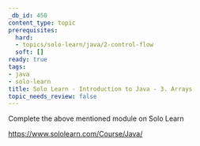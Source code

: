 ```yaml
---
_db_id: 450
content_type: topic
prerequisites:
  hard:
  - topics/solo-learn/java/2-control-flow
  soft: []
ready: true
tags:
- java
- solo-learn
title: Solo Learn - Introduction to Java - 3. Arrays
topic_needs_review: false
---
```


Complete the above mentioned module on Solo Learn

https://www.sololearn.com/Course/Java/